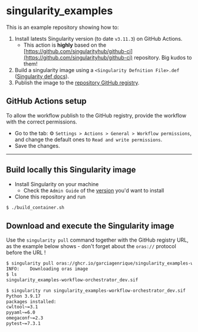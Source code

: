 # singularity_examples

This is an example repository showing how to:
 1. Install latests Singularity version (to date `v3.11.3`) on GitHub Actions.
    - This action is **highly** based on the [https://github.com/singularityhub/github-ci](https://github.com/singularityhub/github-ci) repository. Big kudos to them!
 2. Build a singularity image using a `<Singularity Defnition File>.def` ([Singularity def docs](https://docs.sylabs.io/guides/3.11/user-guide/definition_files.html)).
 3. Publish the image to the [repository GitHub registry](https://github.com/garciagenrique/singularity_examples/pkgs/container/singularity_examples).


## GitHub Actions setup

To allow the workflow publish to the GitHub registry, provide the workflow with the correct permissions.
 - Go to the tab: :gear: `Settings > Actions > General > Workflow permissions`, and change the default ones to `Read and write permissions`. 
 - Save the changes.

 ---------------------------------


## Build locally this Singularity image
 - Install Singularity on your machine
    - Check the `Admin Guide` of the [version](https://sylabs.io/docs/) you'd want to install
 - Clone this repository and run
 ```bash 
$ ./build_container.sh
 ```

 ## Download and execute the Singularity image
 
 Use the `singularity pull` command together with the GitHub registry URL, as the example below shows - don't forget about the `oras://` protocol before the URL !

```bash
$ singularity pull oras://ghcr.io/garciagenrique/singularity_examples-workflow-orchestrator:dev
INFO:    Downloading oras image
$ ls 
singularity_examples-workflow-orchestrator_dev.sif

$ singularity run singularity_examples-workflow-orchestrator_dev.sif
Python 3.9.17
packages installed:
cwltool~=3.1
pyyaml~=6.0
omegaconf~=2.3
pytest~=7.3.1
```
